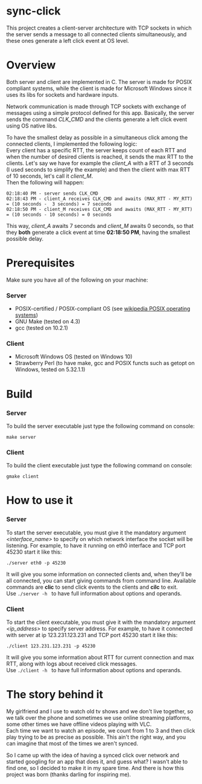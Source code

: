 # sync-click

This project creates a client-server architecture with TCP sockets in which the server sends a message to all connected clients simultaneously, and these ones generate a left click event at OS level.

# Overview

Both server and client are implemented in C. The server is made for POSIX compliant systems, while the client is made for Microsoft Windows since it uses its libs for sockets and hardware inputs.

Network communication is made through TCP sockets with exchange of messages using a simple protocol defined for this app.
Basically, the server sends the command *CLK_CMD* and the clients generate a left click event using OS native libs.

To have the smallest delay as possible in a simultaneous click among the connected clients, I implemented the following logic:  
Every client has a specific RTT, the server keeps count of each RTT and when the number of desired clients is reached, it sends the max RTT to the clients.
Let's say we have for example the *client_A* with a RTT of 3 seconds (I used seconds to simplify the example) and then the client with max RTT of 10 seconds, let's call it *client_M*.  
Then the following will happen:
	
 	02:18:40 PM - server sends CLK_CMD
 	02:18:43 PM - client_A receives CLK_CMD and awaits (MAX_RTT - MY_RTT) = (10 seconds -  3 seconds) = 7 seconds
  	02:18:50 PM - client_M receives CLK_CMD and awaits (MAX_RTT - MY_RTT) = (10 seconds - 10 seconds) = 0 seconds
   
This way, *client_A* awaits 7 seconds and *client_M* awaits 0 seconds, so that they **both** generate a click event at time **02:18:50 PM**, having the smallest possible delay.

# Prerequisites
Make sure you have all of the following on your machine:
### Server
- POSIX-certified / POSIX-compliant OS (see [wikipedia POSIX operating systems](https://en.wikipedia.org/wiki/POSIX#POSIX-oriented_operating_systems))
- GNU Make (tested on 4.3)
- gcc (tested on 10.2.1)
### Client
- Microsoft Windows OS (tested on Windows 10)
- Strawberry Perl (to have make, gcc and POSIX functs such as getopt on Windows, tested on 5.32.1.1)

# Build

### Server
To build the server executable just type the following command on console:

	make server

### Client
To build the client executable just type the following command on console:

	gmake client

# How to use it

### Server
To start the server executable, you must give it the mandatory argument *<interface_name>* to specify on which network interface the socket will be listening. For example, to have it running on eth0 interface and TCP port 45230 start it like this:
	
 	./server eth0 -p 45230

It will give you some information on connected clients and, when they'll be all connected, you can start giving commands from command line. Available commands are **clic** to send click events to the clients and **cilc** to exit.  
Use ```./server -h ``` to have full information about options and operands.

### Client
To start the client executable, you must give it with the mandatory argument *<ip_address>* to specify server address. For example, to have it connected with server at ip 123.231.123.231 and TCP port 45230 start it like this:
	
 	./client 123.231.123.231 -p 45230

It will give you some information about RTT for current connection and max RTT, along with logs about received click messages.  
Use ```./client -h ``` to have full information about options and operands.

# The story behind it
My girlfriend and I use to watch old tv shows and we don't live together, so we talk over the phone and sometimes we use online streaming platforms, some other times we have offline videos playing with VLC.    
Each time we want to watch an episode, we count from 1 to 3 and then click play trying to be as precise as possible. This ain't the right way, and you can imagine that most of the times we aren't synced.

So I came up with the idea of having a synced click over network and started googling for an app that does it, and guess what? I wasn't able to find one, so I decided to make it in my spare time. And there is how this project was born (thanks darling for inspiring me).
